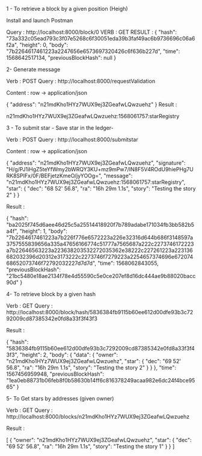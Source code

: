 1 - To retrieve a block by a given position (Heigh)

Install and launch Postman


Query : http://localhost:8000/block/0
VERB : GET
RESULT :
{
    "hash": "73a332c05ead793c3f07e5268c6f30051eda39b3faf49ac6b9736696c06a6f2a",
    "height": 0,
    "body": "7b2264617461223a2247656e6573697320426c6f636b227d",
    "time": 1568642517134,
    "previousBlockHash": null
}

2- Generate message 

Verb : POST
Query : http://localhost:8000/requestValidation

Content : row -> application/json

{
	"address": "n21mdKho1HYz7WUX9ej3ZGeafwLQwzuehz"
}
Result : 

n21mdKho1HYz7WUX9ej3ZGeafwLQwzuehz:1568061757:starRegistry


3 - To submit star - Save star in the ledger-

Verb : POST
Query : http://localhost:8000/submitstar

Content : row -> application/json

{
	"address": "n21mdKho1HYz7WUX9ej3ZGeafwLQwzuehz",
	"signature": "H/g/PJ1iHgZ5teYfWmy2bWRQY3KU+mz9mPw7/IN8F5V4ROdU9hiePHg7URK8SPIFx/0F/BEFjetzKmeO/jyYOOg=",
	"message": "n21mdKho1HYz7WUX9ej3ZGeafwLQwzuehz:1568061757:starRegistry",
	"star": {
		"dec": "68 52' 56.8",
		"ra": "16h 29m 1.1s",
		"story": "Testing the story 2"
	}
}

Result : 

{
    "hash": "ba2025f745d6aee46d25c5a25514418920f7b789adabe171034fb3bb582b5a4f",
    "height": 1,
    "body": "7b2264617461223a7b226f776e6572223a226e32316d644b686f3148597a3757555839656a335a47656166774c51777a7565687a222c2273746172223a7b22646563223a223638203532272035362e38222c227261223a223136682032396d20312e3173222c2273746f7279223a2254657374696e67207468652073746f72792032227d7d7d",
    "time": 1568062843055,
    "previousBlockHash": "21bc5480e18ae2134f78e4d55590c5e0ce207ef8d16dc444ae9b88020bacc90d"
}

4- To retrieve block by a given hash

Verb : GET
Query : http://localhost:8000/block/hash/5836384fb9115b60ee612d00dfe93b3c7292009cd87385342e0fd8a33f3f43f3

Result : 

{
    "hash": "5836384fb9115b60ee612d00dfe93b3c7292009cd87385342e0fd8a33f3f43f3",
    "height": 2,
    "body": {
        "data": {
            "owner": "n21mdKho1HYz7WUX9ej3ZGeafwLQwzuehz",
            "star": {
                "dec": "69 52' 56.8",
                "ra": "16h 29m 1.1s",
                "story": "Testing the story 2"
            }
        }
    },
    "time": 1567456959948,
    "previousBlockHash": "1ea0eb88731b06feb8f0b58630b14ff6c816378249acaa982e6dc24f4bce9565"
}

5- To Get stars by addresses (given owner)

Verb : GET
Query : http://localhost:8000/blocks/n21mdKho1HYz7WUX9ej3ZGeafwLQwzuehz

Result :


[
    {
        "owner": "n21mdKho1HYz7WUX9ej3ZGeafwLQwzuehz",
        "star": {
            "dec": "69 52' 56.8",
            "ra": "16h 29m 1.1s",
            "story": "Testing the story 1"
        }
    }
]

